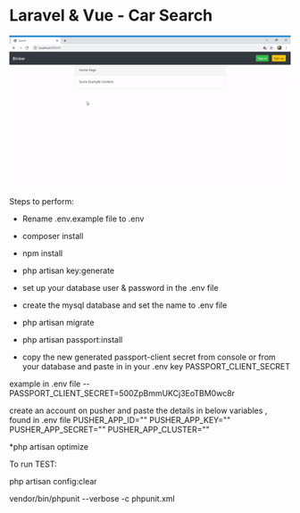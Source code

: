 # Laravel & Vue - Car Search

![](demo.gif)

Steps to perform:

* Rename .env.example file to .env

* composer install
* npm install
* php artisan key:generate
* set up your database user & password in the .env file
* create the mysql database and set the name to .env file
 * php artisan migrate
* php artisan passport:install
* copy the new generated passport-client secret from console or from your database and paste in in your .env key PASSPORT_CLIENT_SECRET

example in .env file --PASSPORT_CLIENT_SECRET=500ZpBmmUKCj3EoTBM0wc8r

create an account on pusher and paste the details in below variables , found in .env file
PUSHER_APP_ID=""
PUSHER_APP_KEY=""
PUSHER_APP_SECRET=""
PUSHER_APP_CLUSTER=""

*php artisan optimize

To run TEST:

php artisan config:clear

vendor/bin/phpunit --verbose -c phpunit.xml
